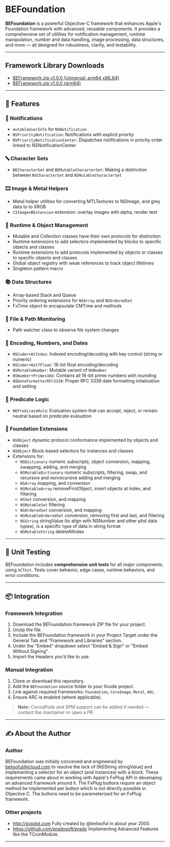 # BEFoundation

**BEFoundation** is a powerful Objective-C framework that enhances Apple's Foundation framework with advanced, reusable components. It provides a comprehensive set of utilities for notification management, runtime manipulation, number and data handling, image processing, data structures, and more — all designed for robustness, clarity, and testability.

---

##  Framework Library Downloads

 - [BEFramework.zip v1.0.0 (Universal: arm64 x86_64)](https://github.com/belisoful/BEFoundation/blob/main/Framework%20Release%20v1.0.0/BEFoundation%20Universal%20(arm64%2C%20x86_64)/BEFoundation.framework.zip)
 - [BEFramework.zip v1.0.0 (arm64)](https://github.com/belisoful/BEFoundation/blob/main/Framework%20Release%20v1.0.0/BEFoundation%20(arm64)/BEFoundation.framework.zip)

---

## 🔧 Features

### 📣 Notifications
- `mutableUserInfo` for `NSNotification`
- `NSPriorityNotification`: Notifications with explicit priority
- `NSPriorityNotificationCenter`: Dispatches notifications in priority order linked to NSNotificationCenter

### 🔤 Character Sets
- `BECharacterSet` and `BEMutableCharacterSet`: Making a distinction between `NSCharacterSet` and `NSMutableCharacterSet`

### 🎞️ Image & Metal Helpers
- Metal helper utilities for converting MTLTextures to NSImage, and grey data to to XRGB
- `CIImage+BExtension` extension: overlay images with alpha, render text

### 🧠 Runtime & Object Management
- Mutable and Collection classes have their own protocols for distinction
- Runtime extensions to add selectors implemented by blocks to specific objects and classes
- Runtime extensions to add protocols implemented by objects or classes to specific objects and classes
- Global object registry with weak references to track object lifetimes
- Singleton pattern macro

### 📚 Data Structures
- Array-based Stack and Queue
- Priority ordering extensions for `NSArray` and `NSOrderedSet`
- FxTime object to encapsulate CMTime and methods

### 📡 File & Path Monitoring
- Path watcher class to observe file system changes

### 🧮 Encoding, Numbers, and Dates
- `NSCoder+AtIndex`: Indexed encoding/decoding with key control (string or numeric)
- `NSCoder+HalfFloat`: 16-bit float encoding/decoding
- `NSMutableNumber`: Mutable variant of `NSNumber`
- `NSNumber+Primes16b`: Contains all 16-bit prime numbers with rounding
- `NSDateFormatterRFC3339`: Proper RFC 3339 date formatting initalization and setting

### 🧪 Predicate Logic
- `BEPredicateRule`: Evaluation system that can accept, reject, or remain neutral based on predicate evaluation

### 🧩 Foundation Extensions
- `NSObject` dynamic protocol conformance implemented by objects and classes
- `NSObject` Block-based selectors for instances and classes
- Extensions for:
  - `NSDictionary` numeric subscripts, object conversion, mapping, swapping, adding, and merging
  - `NSMutableDictionary` numeric subscripts, filtering, swap, and recursive and nonrecursive adding and merging 
  - `NSArray` mapping, and conversion
  - `NSMutableArray` removeFirstObject, insert objects at index, and filtering
  - `NSSet` conversion, and mapping
  - `NSMutableSet` filtering
  - `NSOrderedSet` conversion, and mapping
  - `NSMutableOrderedSet` conversion, removing first and last, and filtering
  - `NSString` stringValue (to align with NSNumber and other plist data types), is a specific type of data in string format
  - `NSMutableString` deleteAtIndex

---

## 🧪 Unit Testing

BEFoundation includes **comprehensive unit tests** for all major components, using `XCTest`. Tests cover behavior, edge cases, runtime behaviors, and error conditions.

---

## 📦 Integration

### Framework Integration

1. Download the BEFoundation.framework ZIP file for your project.
2. Unzip the file.
3. Include the BEFoundation.framework in your Project Target under the General Tab and "Framework and Libraries" section.
4. Under the "Embed" dropdown select "Embed & Sign" or "Embed Without Signing".
5. Import the Headers you'd like to use.

### Manual Integration

1. Clone or download this repository.
2. Add the `BEFoundation` source folder to your Xcode project.
3. Link against required frameworks: `Foundation`, `CoreImage`, `Metal`, etc.
4. Ensure ARC is enabled (where applicable).

> **Note:** CocoaPods and SPM support can be added if needed — contact the maintainer or open a PR.

---

## ✍️ About the Author

### Author

BEFoundation was initially conceived and engineered by belisoful@icloud.com to resolve the lack of [NSString stringValue] and implementing a selector for an object (and instances) with a block.  These requirements came about in working with Apple's FxPlug API in developing an advanced framework around it.  The FxPlug buttons require an object method be implemented per button which is not directly possible in Objective C.  The buttons need to be parameterized for an FxPlug framework.

### Other projects
 - http://gcpdot.com Fully created by @belisoful in about year 2000.
 - https://github.com/pradosoft/prado Implementing Advanced Features like the TCronModule.



---
